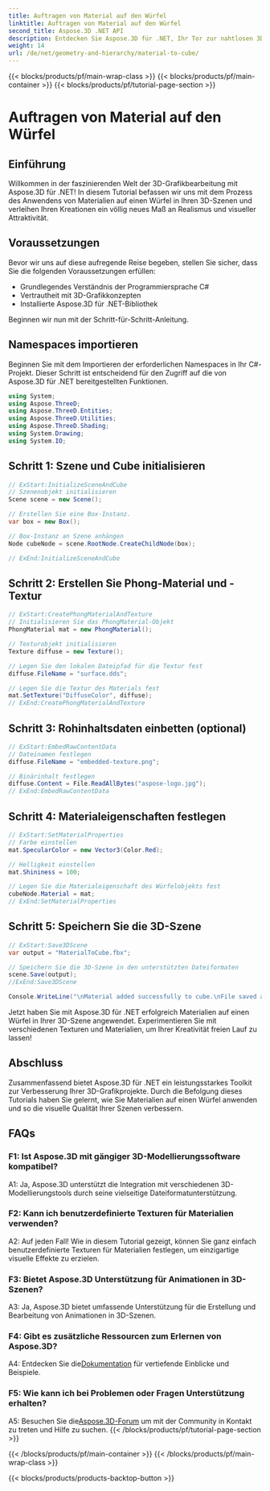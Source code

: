 ```yaml
---
title: Auftragen von Material auf den Würfel
linktitle: Auftragen von Material auf den Würfel
second_title: Aspose.3D .NET API
description: Entdecken Sie Aspose.3D für .NET, Ihr Tor zur nahtlosen 3D-Grafikbearbeitung. Wenden Sie Materialien mühelos an, verbessern Sie den Realismus und werten Sie Ihre Projekte auf.
weight: 14
url: /de/net/geometry-and-hierarchy/material-to-cube/
---
```


{{< blocks/products/pf/main-wrap-class >}}
{{< blocks/products/pf/main-container >}}
{{< blocks/products/pf/tutorial-page-section >}}

# Auftragen von Material auf den Würfel

## Einführung

Willkommen in der faszinierenden Welt der 3D-Grafikbearbeitung mit Aspose.3D für .NET! In diesem Tutorial befassen wir uns mit dem Prozess des Anwendens von Materialien auf einen Würfel in Ihren 3D-Szenen und verleihen Ihren Kreationen ein völlig neues Maß an Realismus und visueller Attraktivität.

## Voraussetzungen

Bevor wir uns auf diese aufregende Reise begeben, stellen Sie sicher, dass Sie die folgenden Voraussetzungen erfüllen:

- Grundlegendes Verständnis der Programmiersprache C#
- Vertrautheit mit 3D-Grafikkonzepten
- Installierte Aspose.3D für .NET-Bibliothek

Beginnen wir nun mit der Schritt-für-Schritt-Anleitung.

## Namespaces importieren

Beginnen Sie mit dem Importieren der erforderlichen Namespaces in Ihr C#-Projekt. Dieser Schritt ist entscheidend für den Zugriff auf die von Aspose.3D für .NET bereitgestellten Funktionen.

```csharp
using System;
using Aspose.ThreeD;
using Aspose.ThreeD.Entities;
using Aspose.ThreeD.Utilities;
using Aspose.ThreeD.Shading;
using System.Drawing;
using System.IO;
```

## Schritt 1: Szene und Cube initialisieren

```csharp
// ExStart:InitializeSceneAndCube
// Szenenobjekt initialisieren
Scene scene = new Scene();

// Erstellen Sie eine Box-Instanz.
var box = new Box();

// Box-Instanz an Szene anhängen
Node cubeNode = scene.RootNode.CreateChildNode(box);

// ExEnd:InitializeSceneAndCube
```

## Schritt 2: Erstellen Sie Phong-Material und -Textur

```csharp
// ExStart:CreatePhongMaterialAndTexture
// Initialisieren Sie das PhongMaterial-Objekt
PhongMaterial mat = new PhongMaterial();

// Texturobjekt initialisieren
Texture diffuse = new Texture();

// Legen Sie den lokalen Dateipfad für die Textur fest
diffuse.FileName = "surface.dds";

// Legen Sie die Textur des Materials fest
mat.SetTexture("DiffuseColor", diffuse);
// ExEnd:CreatePhongMaterialAndTexture
```

## Schritt 3: Rohinhaltsdaten einbetten (optional)

```csharp
// ExStart:EmbedRawContentData
// Dateinamen festlegen
diffuse.FileName = "embedded-texture.png";

// Binärinhalt festlegen
diffuse.Content = File.ReadAllBytes("aspose-logo.jpg");
// ExEnd:EmbedRawContentData
```

## Schritt 4: Materialeigenschaften festlegen

```csharp
// ExStart:SetMaterialProperties
// Farbe einstellen
mat.SpecularColor = new Vector3(Color.Red);

// Helligkeit einstellen
mat.Shininess = 100;

// Legen Sie die Materialeigenschaft des Würfelobjekts fest
cubeNode.Material = mat;
// ExEnd:SetMaterialProperties
```

## Schritt 5: Speichern Sie die 3D-Szene

```csharp
// ExStart:Save3DScene
var output = "MaterialToCube.fbx";

// Speichern Sie die 3D-Szene in den unterstützten Dateiformaten
scene.Save(output);
//ExEnd:Save3DScene

Console.WriteLine("\nMaterial added successfully to cube.\nFile saved at " + output);
```

Jetzt haben Sie mit Aspose.3D für .NET erfolgreich Materialien auf einen Würfel in Ihrer 3D-Szene angewendet. Experimentieren Sie mit verschiedenen Texturen und Materialien, um Ihrer Kreativität freien Lauf zu lassen!

## Abschluss

Zusammenfassend bietet Aspose.3D für .NET ein leistungsstarkes Toolkit zur Verbesserung Ihrer 3D-Grafikprojekte. Durch die Befolgung dieses Tutorials haben Sie gelernt, wie Sie Materialien auf einen Würfel anwenden und so die visuelle Qualität Ihrer Szenen verbessern.

## FAQs

### F1: Ist Aspose.3D mit gängiger 3D-Modellierungssoftware kompatibel?

A1: Ja, Aspose.3D unterstützt die Integration mit verschiedenen 3D-Modellierungstools durch seine vielseitige Dateiformatunterstützung.

### F2: Kann ich benutzerdefinierte Texturen für Materialien verwenden?

A2: Auf jeden Fall! Wie in diesem Tutorial gezeigt, können Sie ganz einfach benutzerdefinierte Texturen für Materialien festlegen, um einzigartige visuelle Effekte zu erzielen.

### F3: Bietet Aspose.3D Unterstützung für Animationen in 3D-Szenen?

A3: Ja, Aspose.3D bietet umfassende Unterstützung für die Erstellung und Bearbeitung von Animationen in 3D-Szenen.

### F4: Gibt es zusätzliche Ressourcen zum Erlernen von Aspose.3D?

 A4: Entdecken Sie die[Dokumentation](https://reference.aspose.com/3d/net/) für vertiefende Einblicke und Beispiele.

### F5: Wie kann ich bei Problemen oder Fragen Unterstützung erhalten?

 A5: Besuchen Sie die[Aspose.3D-Forum](https://forum.aspose.com/c/3d/18) um mit der Community in Kontakt zu treten und Hilfe zu suchen.
{{< /blocks/products/pf/tutorial-page-section >}}

{{< /blocks/products/pf/main-container >}}
{{< /blocks/products/pf/main-wrap-class >}}

{{< blocks/products/products-backtop-button >}}

